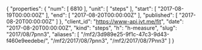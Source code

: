 {
  "properties": {
    "num": [
      6810
    ],
    "unit": [
      "steps"
    ],
    "start": [
      "2017-08-19T00:00:00Z"
    ],
    "end": [
      "2017-08-20T00:00:00Z"
    ],
    "published": [
      "2017-08-20T00:00:00Z"
    ]
  },
  "client_id": "https://www-api.jvt.me/fit",
  "date": "2017-08-20T00:00:00Z",
  "kind": "steps",
  "h": "h-measure",
  "slug": "2017/08/7pnn3",
  "aliases": [
    "/mf2/3d989e25-9f1c-47c3-9d43-f460e9eedebe/",
    "/mf2/2017/08/7pnn3",
    "/mf2/2017/08/7Pnn3"
  ]
}
